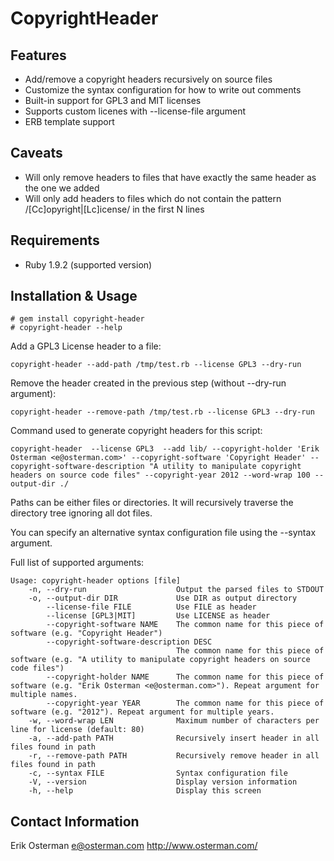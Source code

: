 CopyrightHeader
===============


Features
------------

* Add/remove a copyright headers recursively on source files
* Customize the syntax configuration for how to write out comments
* Built-in support for GPL3 and MIT licenses
* Supports custom licenes with --license-file argument
* ERB template support

Caveats
-------
* Will only remove headers to files that have exactly the same header as the one we added
* Will only add headers to files which do not contain the pattern /[Cc]opyright|[Lc]icense/ in the first N lines


Requirements
------------

* Ruby 1.9.2 (supported version)

Installation & Usage
--------------------

    # gem install copyright-header
    # copyright-header --help

Add a GPL3 License header to a file:

    copyright-header --add-path /tmp/test.rb --license GPL3 --dry-run

Remove the header created in the previous step (without --dry-run argument):

    copyright-header --remove-path /tmp/test.rb --license GPL3 --dry-run

Command used to generate copyright headers for this script:

    copyright-header  --license GPL3  --add lib/ --copyright-holder 'Erik Osterman <e@osterman.com>' --copyright-software 'Copyright Header' --copyright-software-description "A utility to manipulate copyright headers on source code files" --copyright-year 2012 --word-wrap 100 --output-dir ./


Paths can be either files or directories. It will recursively traverse the directory tree ignoring all dot files.

You can specify an alternative syntax configuration file using the --syntax argument.


Full list of supported arguments:

    Usage: copyright-header options [file]
        -n, --dry-run                    Output the parsed files to STDOUT
        -o, --output-dir DIR             Use DIR as output directory
            --license-file FILE          Use FILE as header
            --license [GPL3|MIT]         Use LICENSE as header
            --copyright-software NAME    The common name for this piece of software (e.g. "Copyright Header")
            --copyright-software-description DESC
                                         The common name for this piece of software (e.g. "A utility to manipulate copyright headers on source code files")
            --copyright-holder NAME      The common name for this piece of software (e.g. "Erik Osterman <e@osterman.com>"). Repeat argument for multiple names.
            --copyright-year YEAR        The common name for this piece of software (e.g. "2012"). Repeat argument for multiple years.
        -w, --word-wrap LEN              Maximum number of characters per line for license (default: 80)
        -a, --add-path PATH              Recursively insert header in all files found in path
        -r, --remove-path PATH           Recursively remove header in all files found in path
        -c, --syntax FILE                Syntax configuration file
        -V, --version                    Display version information
        -h, --help                       Display this screen


Contact Information
-------------------

Erik Osterman <e@osterman.com>
http://www.osterman.com/

